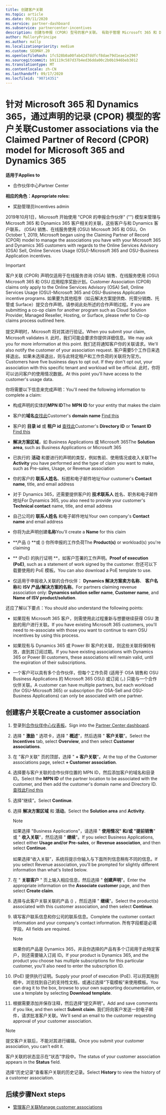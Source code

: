```yaml
---
title: 创建客户关联
ms.topic: article
ms.date: 09/11/2020
ms.service: partner-dashboard
ms.subservice: partnercenter-incentives
description: 创建与申报 (CPOR) 型号的客户关联。 有助于管理 Microsoft 365 和 Dynamics 365 客户的销售、使用情况、& 奖励。
author: MalloryPrincipe
ms.author: mallp
ms.localizationpriority: medium
ms.custom: SEOMAY.20
ms.openlocfilehash: 1fc528b0a00fab42d7ddfcf8dae79d1eae1e2967
ms.sourcegitcommit: b91119c587d37b4ed36dda00c2b0b1946beb3012
ms.translationtype: MT
ms.contentlocale: zh-CN
ms.lasthandoff: 09/17/2020
ms.locfileid: "90714351"
---
```

# <a name="customer-associations-via-the-claimed-partner-of-record-cpor-model-for-microsoft-365-and-dynamics-365"></a><span data-ttu-id="0fa2e-104">针对 Microsoft 365 和 Dynamics 365，通过声明的记录 (CPOR) 模型的客户关联</span><span class="sxs-lookup"><span data-stu-id="0fa2e-104">Customer associations via the Claimed Partner of Record (CPOR) model for Microsoft 365 and Dynamics 365</span></span>

<span data-ttu-id="0fa2e-105">**适用于**</span><span class="sxs-lookup"><span data-stu-id="0fa2e-105">**Applies to**</span></span>

- <span data-ttu-id="0fa2e-106">合作伙伴中心</span><span class="sxs-lookup"><span data-stu-id="0fa2e-106">Partner Center</span></span>

<span data-ttu-id="0fa2e-107">**相应的角色：**</span><span class="sxs-lookup"><span data-stu-id="0fa2e-107">**Appropriate roles:**</span></span>

- <span data-ttu-id="0fa2e-108">奖励管理员</span><span class="sxs-lookup"><span data-stu-id="0fa2e-108">Incentives admin</span></span>

<span data-ttu-id="0fa2e-109">2019年10月1日，Microsoft 开始使用 "CPOR 的申报合作伙伴" ("") 模型来管理与 Microsoft 365 和 Dynamics 365 客户相关的关联，这些客户与和 Dynamics 客户联系， (OSA) 销售、在线服务使用 (OSU) Microsoft 365 和 OSU。</span><span class="sxs-lookup"><span data-stu-id="0fa2e-109">On October 1, 2019, Microsoft began using the Claiming Partner of Record (CPOR) model to manage the associations you have with your Microsoft 365 and Dynamics 365 customers with regards to the Online Services Advisory (OSA) Sell, Online Services Usage (OSU)-Microsoft 365 and OSU-Business Application incentives.</span></span>

>[!Important]
> <span data-ttu-id="0fa2e-110">客户关联 (CPOR) 声明仅适用于在线服务咨询 (OSA) 销售、在线服务使用 (OSU) Microsoft 365 和 OSU 应用程序奖励计划。</span><span class="sxs-lookup"><span data-stu-id="0fa2e-110">Customer Association (CPOR) claims only apply to the Online Services Advisory (OSA) Sell, Online Services Usage (OSU)-Microsoft 365 and OSU-Business Application incentive programs.</span></span> <span data-ttu-id="0fa2e-111">如果要为其他程序（如云解决方案提供商、托管分销商、托管或 Surface）提交合作声明，请参阅此处所述的合作声明过程。</span><span class="sxs-lookup"><span data-stu-id="0fa2e-111">If you are submitting a co-op claim for another program such as Cloud Solution Provider, Managed Reseller, Hosting, or Surface, please refer to Co-op claims process outlined here.</span></span> <br><br><span data-ttu-id="0fa2e-112">提交声明时，Microsoft 将对其进行验证。</span><span class="sxs-lookup"><span data-stu-id="0fa2e-112">When you submit your claim, Microsoft validates it.</span></span> <span data-ttu-id="0fa2e-113">此时，我们可能会要求你提供详细信息。</span><span class="sxs-lookup"><span data-stu-id="0fa2e-113">We may ask you for more information at this point.</span></span> <span data-ttu-id="0fa2e-114">我们还将通知客户你的关联请求。</span><span class="sxs-lookup"><span data-stu-id="0fa2e-114">We'll also notify the customer of your association request.</span></span> <span data-ttu-id="0fa2e-115">客户需要5个工作日来选择退出。如果未选择退出，则与此特定租户和工作负荷的关联将为官方。</span><span class="sxs-lookup"><span data-stu-id="0fa2e-115">Customers have five business days to opt out. If they don't opt out, your association with this specific tenant and workload will be official.</span></span> <span data-ttu-id="0fa2e-116">此时，你将可以访问客户的使用情况数据。</span><span class="sxs-lookup"><span data-stu-id="0fa2e-116">At this point you'll have access to the customer's usage data.</span></span> 

<span data-ttu-id="0fa2e-117">你将需要以下信息来完成声明：</span><span class="sxs-lookup"><span data-stu-id="0fa2e-117">You'll need the following information to complete a claim:</span></span>

- <span data-ttu-id="0fa2e-118">构成声明的实体的**MPN ID**</span><span class="sxs-lookup"><span data-stu-id="0fa2e-118">The **MPN ID** for your entity that makes the claim</span></span>

- <span data-ttu-id="0fa2e-119">客户的**域名**[查找此](find-domain-name.md)</span><span class="sxs-lookup"><span data-stu-id="0fa2e-119">Customer's **domain name** [Find this](find-domain-name.md)</span></span>

- <span data-ttu-id="0fa2e-120">客户的 **目录 id** 或 **租户 id** [查找此](find-domain-name.md)</span><span class="sxs-lookup"><span data-stu-id="0fa2e-120">Customer's **Directory ID** or **Tenant ID** [Find this](find-domain-name.md)</span></span>

- <span data-ttu-id="0fa2e-121">**解决方案区域**，如 Business Applications 或 Microsoft 365</span><span class="sxs-lookup"><span data-stu-id="0fa2e-121">The **Solution area**, such as Business Applications or Microsoft 365</span></span>

- <span data-ttu-id="0fa2e-122">已执行的 **活动** 和要进行的声明的类型，例如售前、使用情况或收入关联</span><span class="sxs-lookup"><span data-stu-id="0fa2e-122">The **Activity** you have performed and the type of claim you want to make, such as Pre-sales, Usage, or Revenue association</span></span>

- <span data-ttu-id="0fa2e-123">你的客户的 **联系人姓名**、标题和电子邮件地址</span><span class="sxs-lookup"><span data-stu-id="0fa2e-123">Your customer's **Contact name**, title, and email address</span></span>

- <span data-ttu-id="0fa2e-124">对于 Dynamics 365，还需要提供客户的 **技术联系人** 姓名、职务和电子邮件地址</span><span class="sxs-lookup"><span data-stu-id="0fa2e-124">For Dynamics 365, you also need to provide your customer's **Technical contact** name, title, and email address</span></span>

- <span data-ttu-id="0fa2e-125">自己公司的 **联系人姓名** 和电子邮件地址</span><span class="sxs-lookup"><span data-stu-id="0fa2e-125">Your own company's **Contact name** and email address</span></span>

- <span data-ttu-id="0fa2e-126">你将为此声明创建**名称**</span><span class="sxs-lookup"><span data-stu-id="0fa2e-126">You'll create a **Name** for this claim</span></span>

- <span data-ttu-id="0fa2e-127">\*\*产品 () \*\*或 () 你所申报的工作负荷</span><span class="sxs-lookup"><span data-stu-id="0fa2e-127">The **Product(s)** or workload(s) you're claiming</span></span>

- <span data-ttu-id="0fa2e-128">\*\* (PoE) 的执行证明 \*\*，如客户签署的工作声明。</span><span class="sxs-lookup"><span data-stu-id="0fa2e-128">**Proof of execution (PoE)**, such as a statement of work signed by the customer.</span></span> <span data-ttu-id="0fa2e-129">你还可以下载要使用的 PoE 模板。</span><span class="sxs-lookup"><span data-stu-id="0fa2e-129">You can also download a PoE template to use.</span></span>

- <span data-ttu-id="0fa2e-130">仅适用于申报收入关联的合作伙伴： **Dynamics 解决方案卖方名称**、 **客户名称**和 **ISV 产品/解决方案的名称**。</span><span class="sxs-lookup"><span data-stu-id="0fa2e-130">For partners claiming revenue association only: **Dynamics solution seller name**, **Customer name**, and **Name of ISV product/solution**.</span></span> 

<span data-ttu-id="0fa2e-131">还应了解以下要点：</span><span class="sxs-lookup"><span data-stu-id="0fa2e-131">You should also understand the following points:</span></span>

- <span data-ttu-id="0fa2e-132">如果现有 Microsoft 365 客户，则需使用此过程重新与想要继续获得 OSU 激励的用户进行关联。</span><span class="sxs-lookup"><span data-stu-id="0fa2e-132">If you have existing Microsoft 365 customers, you'll need to re-associate with those you want to continue to earn OSU incentives by using this process.</span></span>

- <span data-ttu-id="0fa2e-133">如果现有与 Dynamics 365 或 Power BI 客户的关联，则这些关联将保持有效，直到其订阅过期。</span><span class="sxs-lookup"><span data-stu-id="0fa2e-133">If you have existing associations with Dynamics 365 or Power BI customers, these associations will remain valid, until the expiration of their subscriptions.</span></span>

- <span data-ttu-id="0fa2e-134">一个客户可以具有多个合作伙伴，但每个工作负荷 (适用于 OSA 销售和 OSU Business Applications 的 Microsoft 365 OSU) 或订阅 (，) 只能与一个合作伙伴关联。</span><span class="sxs-lookup"><span data-stu-id="0fa2e-134">A customer can have multiple partners, but each workload (for OSU-Microsoft 365) or subscription (for OSA-Sell and OSU-Business Applications) can only be associated with one partner.</span></span>

## <a name="create-a-customer-association"></a><span data-ttu-id="0fa2e-135">创建客户关联</span><span class="sxs-lookup"><span data-stu-id="0fa2e-135">Create a customer association</span></span>

1. <span data-ttu-id="0fa2e-136">登录到[合作伙伴中心仪表板](https://partner.microsoft.com/dashboard/)。</span><span class="sxs-lookup"><span data-stu-id="0fa2e-136">Sign into the [Partner Center dashboard](https://partner.microsoft.com/dashboard/).</span></span>

2. <span data-ttu-id="0fa2e-137">选择 " **激励** " 选项卡，选择 " **概述**"，然后选择 " **客户关联**"。</span><span class="sxs-lookup"><span data-stu-id="0fa2e-137">Select the **Incentives** tab, select **Overview**, and then select **Customer associations**.</span></span>

3. <span data-ttu-id="0fa2e-138">在 "客户关联" 页的顶部，选择 " **+ 客户关联**"。</span><span class="sxs-lookup"><span data-stu-id="0fa2e-138">At the top of the Customer associations page, select **+ Customer association**.</span></span>

4. <span data-ttu-id="0fa2e-139">选择要与客户关联的合作伙伴位置的 MPN ID，然后添加客户的域名和目录 ID。</span><span class="sxs-lookup"><span data-stu-id="0fa2e-139">Select the **MPN ID** of the partner location to be associated with the customer, and then add the customer's domain name and Directory ID.</span></span> [<span data-ttu-id="0fa2e-140">查找此</span><span class="sxs-lookup"><span data-stu-id="0fa2e-140">Find this</span></span>](find-domain-name.md)

5. <span data-ttu-id="0fa2e-141">选择“继续”。</span><span class="sxs-lookup"><span data-stu-id="0fa2e-141">Select **Continue**.</span></span>

6. <span data-ttu-id="0fa2e-142">选择 **解决方案区域** 和 **活动**。</span><span class="sxs-lookup"><span data-stu-id="0fa2e-142">Select the **Solution area** and **Activity**.</span></span> 

   >[!Note]
   >
   ><span data-ttu-id="0fa2e-143">如果选择 "Business Applications"，请选择 " **使用情况" 和/或 "提前销售**" 或 " **收入关联**"，然后选择 " **继续**"。</span><span class="sxs-lookup"><span data-stu-id="0fa2e-143">If you select Business Applications, select either **Usage and/or Pre-sales**, or **Revenue association**, and then select **Continue**.</span></span> 
   <br><br><span data-ttu-id="0fa2e-144">如果选择“收入关联”，系统将提示你输入与下面所列信息稍有不同的信息。</span><span class="sxs-lookup"><span data-stu-id="0fa2e-144">If you select Revenue association, you'll be prompted for slightly different information than what's listed below.</span></span>

7. <span data-ttu-id="0fa2e-145">在 " **关联客户** " 页上输入相应信息，然后选择 " **创建声明**"。</span><span class="sxs-lookup"><span data-stu-id="0fa2e-145">Enter the appropriate information on the **Associate customer** page, and then select **Create claim**.</span></span>

8. <span data-ttu-id="0fa2e-146">选择与此客户关联关联的产品 () ，然后选择 " **继续**"。</span><span class="sxs-lookup"><span data-stu-id="0fa2e-146">Select the product(s) associated with this customer association, and then select **Continue**.</span></span>

9. <span data-ttu-id="0fa2e-147">填写客户联系信息和你公司的联系信息。</span><span class="sxs-lookup"><span data-stu-id="0fa2e-147">Complete the customer contact information and your company's contact information.</span></span> <span data-ttu-id="0fa2e-148">所有字段都是必填字段。</span><span class="sxs-lookup"><span data-stu-id="0fa2e-148">All fields are required.</span></span> 

   >[!NOTE]
   ><span data-ttu-id="0fa2e-149">如果你的产品是 Dynamics 365，并且你选择的产品有多个订阅用于此特定客户，则还需要输入订阅 ID。</span><span class="sxs-lookup"><span data-stu-id="0fa2e-149">If your product is Dynamics 365, and the product you choose has multiple subscriptions for this particular customer, you'll also need to enter the subscription ID.</span></span>

10. <span data-ttu-id="0fa2e-150"> (PoE) 提供执行证明。</span><span class="sxs-lookup"><span data-stu-id="0fa2e-150">Supply your proof of execution (PoE).</span></span> <span data-ttu-id="0fa2e-151">可以将其拖到框中，浏览找到自己的支持性文档，或通过选择“下载模板”来使用模板。</span><span class="sxs-lookup"><span data-stu-id="0fa2e-151">You can drag it to the box, browse to your own supporting documentation, or use a template by selecting **Download template**.</span></span> 

11. <span data-ttu-id="0fa2e-152">根据需要添加并保存注释，然后选择“提交声明”。</span><span class="sxs-lookup"><span data-stu-id="0fa2e-152">Add and save comments if you like, and then select **Submit claim**.</span></span> <span data-ttu-id="0fa2e-153">我们将向客户发送一封电子邮件，请求批准客户关联。</span><span class="sxs-lookup"><span data-stu-id="0fa2e-153">We'll send an email to the customer requesting approval of your customer association.</span></span>

   >[!NOTE]
   ><span data-ttu-id="0fa2e-154">提交客户关联后，不能对其进行编辑。</span><span class="sxs-lookup"><span data-stu-id="0fa2e-154">Once you submit your customer association, you can't edit it.</span></span>

<span data-ttu-id="0fa2e-155">客户关联的状态显示在“状态”字段中。</span><span class="sxs-lookup"><span data-stu-id="0fa2e-155">The status of your customer association appears in the **Status** field.</span></span>

<span data-ttu-id="0fa2e-156">选择“历史记录”查看客户关联的历史记录。</span><span class="sxs-lookup"><span data-stu-id="0fa2e-156">Select **History** to view the history of a customer association.</span></span>

## <a name="next-steps"></a><span data-ttu-id="0fa2e-157">后续步骤</span><span class="sxs-lookup"><span data-stu-id="0fa2e-157">Next steps</span></span>

- [<span data-ttu-id="0fa2e-158">管理客户关联</span><span class="sxs-lookup"><span data-stu-id="0fa2e-158">Manage customer associations</span></span>](incentives-manage-customer-associations.md)